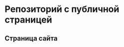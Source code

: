 # Репозиторий с публичной страницей

## Страница сайта
<!--Вставить ссылку на публичную страницу-->
